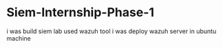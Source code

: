 # Siem-Internship-Phase-1
i was build siem lab used wazuh tool i was deploy wazuh server in ubuntu machine
